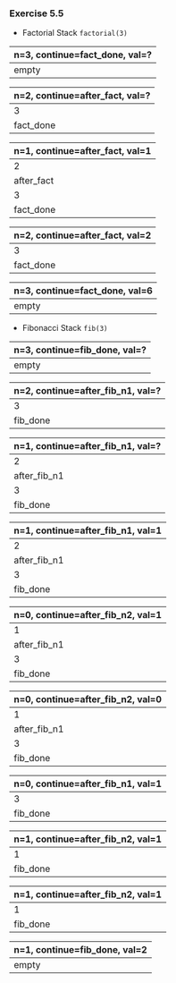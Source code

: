 ### Exercise 5.5
- Factorial Stack `factorial(3)`

| n=3, continue=fact_done, val=? |
| -------------------------------|
| empty                          |

| n=2, continue=after_fact, val=? |
| --------------------------------|
| 3                               |
| fact_done                       |

| n=1, continue=after_fact, val=1 |
| --------------------------------|
| 2                               |
| after_fact                      |
| 3                               |
| fact_done                       |

| n=2, continue=after_fact, val=2 |
| --------------------------------|
| 3                               |
| fact_done                       |

| n=3, continue=fact_done, val=6 |
| -------------------------------|
| empty                          |


- Fibonacci Stack `fib(3)`

| n=3, continue=fib_done, val=?   |
| --------------------------------|
| empty                           |

| n=2, continue=after_fib_n1, val=? |
| ----------------------------------|
| 3                                 |
| fib_done                          |

| n=1, continue=after_fib_n1, val=? |
| ----------------------------------|
| 2                                 |
| after_fib_n1                      |
| 3                                 |
| fib_done                          |

| n=1, continue=after_fib_n1, val=1 |
| ----------------------------------|
| 2                                 |
| after_fib_n1                      |
| 3                                 |
| fib_done                          |

| n=0, continue=after_fib_n2, val=1 |
| ----------------------------------|
| 1                                 |
| after_fib_n1                      |
| 3                                 |
| fib_done                          |

| n=0, continue=after_fib_n2, val=0 |
| ----------------------------------|
| 1                                 |
| after_fib_n1                      |
| 3                                 |
| fib_done                          |

| n=0, continue=after_fib_n1, val=1 |
| ----------------------------------|
| 3                                 |
| fib_done                          |

| n=1, continue=after_fib_n2, val=1 |
| ----------------------------------|
| 1                                 |
| fib_done                          |

| n=1, continue=after_fib_n2, val=1 |
| ----------------------------------|
| 1                                 |
| fib_done                          |

| n=1, continue=fib_done, val=2     |
| ----------------------------------|
| empty                             |
